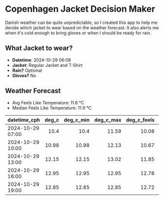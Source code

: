 
# Copenhagen Jacket Decision Maker

Danish weather can be quite unpredictable, so I created this app to help me decide which jacket to wear based on the weather forecast. 
It also alerts me when it's cold enough to bring gloves or when I should be ready for rain.

## What Jacket to wear?

- **Datetime**: 2024-10-29 06:08
- **Jacket**: Regular Jacket and T-Shirt
- **Rain?** Optional
- **Gloves?** No

## Weather Forecast
- Avg Feels Like Temperature: 11.6 °C
- Median Feels Like Temperature: 11.9 °C

| datetime_cph     |   deg_c |   deg_c_min |   deg_c_max |   deg_c_feels | weather   | wind   | rain   |
|:-----------------|--------:|------------:|------------:|--------------:|:----------|:-------|:-------|
| 2024-10-29 07:00 |   10.4  |       10.4  |       11.59 |         10.08 | Clouds    | Low    | None   |
| 2024-10-29 10:00 |   10.98 |       10.98 |       12.13 |         10.67 | Clouds    | Low    | None   |
| 2024-10-29 13:00 |   12.15 |       12.15 |       13.02 |         11.85 | Clouds    | Low    | None   |
| 2024-10-29 16:00 |   12.95 |       12.95 |       12.95 |         12.78 | Clouds    | Low    | None   |
| 2024-10-29 19:00 |   12.85 |       12.85 |       12.85 |         12.72 | Rain      | Low    | Low    |
        